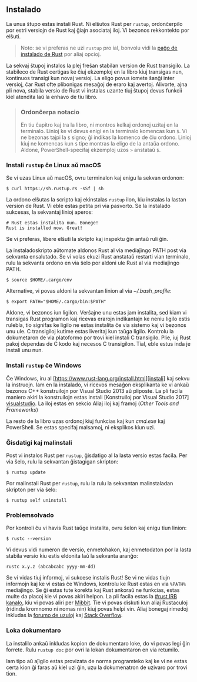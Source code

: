 ## Instalado

La unua ŝtupo estas instali Rust. Ni elŝutos Rust per `rustup`, ordonĉerpilo por
estri versiojn de Rust kaj ĝiajn asociataj iloj. Vi bezonos rekkontekto por
elŝuti.

> Noto: se vi preferas ne uzi `rustup` pro ial, bonvolu vidi la [paĝo de
> instalado de Rust](https://www.rust-lang.org/install.html) por aliaj opcioj.

La sekvaj ŝtupoj instalos la plej freŝan stabilan version de Rust transigilo.
La stabileco de Rust certigas ke ĉiuj ekzemploj en la libro kiuj transigas nun,
kontinuos transigi kun novaj versioj. La eligo povus iomete ŝanĝi inter versioj,
ĉar Rust ofte plibonigas mesaĝoj de eraro kaj avertoj. Alivorte, ajna pli nova,
stabila versio de Rust vi instalas uzante tiuj ŝtupoj devus funkcii kiel
atendita laŭ la enhavo de tiu libro.

> ### Ordonĉerpa notacio
>
> En tiu ĉapitro kaj tra la libro, ni montros kelkaj ordonoj uzitaj en
> la terminalo.  Linioj ke vi devus enigi en la terminalo komencas kun `$`. Vi
> ne bezonas tajpi la `$` signo; ĝi indikas la komenco de ĉiu ordono. Linioj
> kiuj ne komencas kun `$` tipe montras la eligo de la antaŭa ordono. Aldone,
> PowerShell-specifaj ekzemploj uzos `>` anstataŭ `$`.

### Instali `rustup` ĉe Linux aŭ macOS

Se vi uzas Linux aŭ macOS, ovru terminalon kaj enigu la sekvan ordonon:


```text
$ curl https://sh.rustup.rs -sSf | sh
```

La ordono elŝutas la scripto kaj ekinstalas `rustup` ilon, kiu instalas la
lastan version de Rust. Vi eble estas petita pri via pasvorto. Se la instalado
sukcesas, la sekvantaj linioj aperos:

```text
# Rust estas instalita nun. Bonege!
Rust is installed now. Great!
```

Se vi preferas, libere elŝuti la skripto kaj inspektu ĝin antaŭ ruli ĝin.

La instaladoskripto aŭtomate aldonos Rust al via mediaĵingo PATH post
via sekvanta ensalutado. Se vi volas ekuzi Rust anstataŭ restarti vian
terminalo, rulu la sekvanta ordono en via ŝelo por aldoni ule Rust al
via mediaĵingo PATH.

```text
$ source $HOME/.cargo/env
```

Alternative, vi povas aldoni la sekvantan linion al via *~/.bash_profile*:

```text
$ export PATH="$HOME/.cargo/bin:$PATH"
```

Aldone, vi bezonos iun ligilon. Verŝajne unu estas jam instalita, sed kiam vi
transigas Rust programon kaj ricevas erarojn indikantajn ke neniu ligilo estis
rulebla, tio signifas ke ligilo ne estas instalita ĉe via sistemo kaj vi
bezonos unu ule. C transigiloj kutime estas liveritaj kun taŭga ligilo. Kontrolu
la dokumetaron de via platoformo por trovi kiel instali C transigilo. Plie, iuj
Rust pakoj dependas de C kodo kaj necesos C transigilon. Tial, eble estus inda
je instali unu nun.

### Instali `rustup` ĉe Windows

Ĉe Windows, iru al [https://www.rust-lang.org/install.html][instali] kaj sekvu
la instruojn. Iam en la instalado, vi ricevos mesaĝon eksplikanta ke vi ankaŭ
bezonos C++ konstruilojn por Visual Studio 2013 aŭ pliposte. La pli facila
maniero akiri la konstruilojn estas instali [Konstruiloj por Visual Studio 2017]
[visualstudio]. La iloj estas en sekcio Aliaj iloj kaj framoj (*Other Tools and
Frameworks*)

[install]: https://www.rust-lang.org/install.html
[visualstudio]: https://www.visualstudio.com/downloads/

La resto de la libro uzas ordonoj kiuj funkcias kaj kun *cmd.exe* kaj
PowerShell. Se estas specifaj malsamoj, ni eksplikos kiun uzi.

### Ĝisdatigi kaj malinstali

Post vi instalos Rust per `rustup`, ĝisdatigo al la lasta versio estas facila.
Per via ŝelo, rulu la sekvantan ĝistagigan skripton:

```text
$ rustup update
```

Por malinstali Rust per `rustup`, rulu la rulu la sekvantan malinstaladan
skripton per via ŝelo:

```text
$ rustup self uninstall
```

### Problemsolvado

Por kontroli ĉu vi havis Rust taŭge instalita, ovru ŝelon kaj enigu tiun linion:

```text
$ rustc --version
```

Vi devus vidi numeron de versio, enmetohakon, kaj enmetodaton por la lasta
stabila versio kiu estis eldonita laŭ la sekvanta aranĝo:

```text
rustc x.y.z (abcabcabc yyyy-mm-dd)
```

Se vi vidas tiuj informoj, vi sukcese instalis Rust! Se vi ne vidas tiujn
informojn kaj ke vi estas ĉe Windows, kontrolu ke Rust estas en via `%PATH%`
mediaĵingo. Se ĝi estas tute korekta kaj Rust ankoraŭ ne funkcias, estas multe
da placoj kie vi povas akiri helpon. La pli facila estas la [#rust IRB kanalo][
irc]<!-- ignoru -->, kiu vi povas aliri per [Mibbit][mibbit]. Tie vi povas
diskuti kun aliaj Rustaculoj (ridinda kromnomo ni nomas nin) kiuj povas helpi
vin. Aliaj bonegaj rimedoj inkludas la [forumo de uzuloj][uzuloj] kaj
[Stack Overflow][stackoverflow].

[irc]: irc://irc.mozilla.org/#rust
[mibbit]: http://chat.mibbit.com/?server=irc.mozilla.org&channel=%23rust
[uzuloj]: https://users.rust-lang.org/
[stackoverflow]: http://stackoverflow.com/questions/tagged/rust

### Loka dokumentaro

La instalilo ankaŭ inkludas kopion de dokumentaro loke, do vi povas legi ĝin
forrete. Rulu `rustup doc` por ovri la lokan dokumentaron en via retumilo.

Iam tipo aŭ aĵigilo estas provizata de norma programteko kaj ke vi ne estas
certa kion ĝi faras aŭ kiel uzi ĝin, uzu la dokumenatron de uzivaro por trovi
tion.
